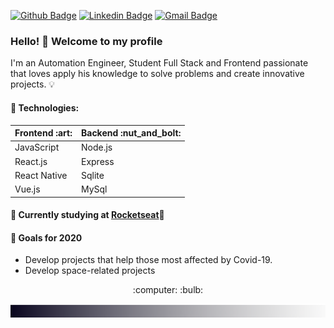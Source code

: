 [![Github Badge](https://img.shields.io/badge/-Github-000?style=flat-square&logo=Github&logoColor=white&link=https://github.com/FelipeFontouraBr)](https://github.com/FelipeFontouraBr)
[![Linkedin Badge](https://img.shields.io/badge/-LinkedIn-blue?style=flat-square&logo=Linkedin&logoColor=white&link=https://www.linkedin.com/in/fontourafelipe/)](https://www.linkedin.com/in/fontourafelipe/)
[![Gmail Badge](https://img.shields.io/badge/-Gmail-c14438?style=flat-square&logo=Gmail&logoColor=white&link=mailto:felipefontouramec@gmail.com)](mailto:felipefontouramec@gmail.com)


### Hello! 👋 Welcome to my profile

I'm an Automation Engineer, Student Full Stack and Frontend passionate that loves apply his knowledge to solve problems and create innovative projects. :bulb:

#### :bookmark: Technologies:

<table>
    <thead> 
        <th>Frontend :art: </th>
        <th>Backend :nut_and_bolt: </th>
    </thead>
    <tbody>
        <tr>
            <td>JavaScript</td>
            <td>Node.js</td>
        </tr>
        <tr>
            <td>React.js</td>
            <td>Express</td>
        </tr>
        <tr>
            <td>React Native</td>
            <td>Sqlite</td>
        </tr>
        <tr>
            <td>Vue.js</td>
            <td>MySql</td>
        </tr>
    </tbody>
</table>

#### :pencil: Currently studying at [Rocketseat](https://rocketseat.com.br/):rocket:

#### :dart: Goals for 2020

- Develop projects that help those most affected by Covid-19.
- Develop space-related projects

<p align="center">
    :computer:
    :bulb:
</p>

<img alt="GitHub language count" src="https://github.com/FelipeFontouraBr/FelipeFontouraBr/blob/master/.github/background-bottom.png">

